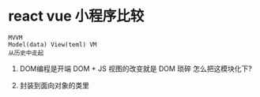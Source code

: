 # react vue 小程序比较
    MVVM
    Model(data) View(teml) VM
    从历史中走起

1. DOM编程是开端
   DOM + JS
   视图的改变就是 DOM 琐碎
   怎么把这模块化下?

2. 封装到面向对象的类里